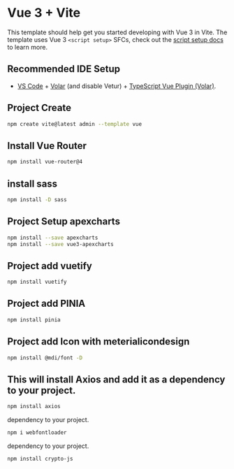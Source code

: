 # Vue 3 + Vite

This template should help get you started developing with Vue 3 in Vite. The template uses Vue 3 `<script setup>` SFCs, check out the [script setup docs](https://v3.vuejs.org/api/sfc-script-setup.html#sfc-script-setup) to learn more.

## Recommended IDE Setup

- [VS Code](https://code.visualstudio.com/) + [Volar](https://marketplace.visualstudio.com/items?itemName=Vue.volar) (and disable Vetur) + [TypeScript Vue Plugin (Volar)](https://marketplace.visualstudio.com/items?itemName=Vue.vscode-typescript-vue-plugin).
## Project Create
```sh
npm create vite@latest admin --template vue
```
## Install Vue Router
```sh
npm install vue-router@4
```
## install sass
```sh
npm install -D sass
```
## Project Setup apexcharts
```sh
npm install --save apexcharts
npm install --save vue3-apexcharts
```
## Project add vuetify
```sh
npm install vuetify
```
## Project add PINIA
```sh
npm install pinia
```
## Project add Icon with meterialicondesign
```sh
npm install @mdi/font -D
```
## This will install Axios and add it as a dependency to your project.
```sh
npm install axios
```
dependency to your project.
```sh
npm i webfontloader
```
dependency to your project.
```sh
npm install crypto-js
```
